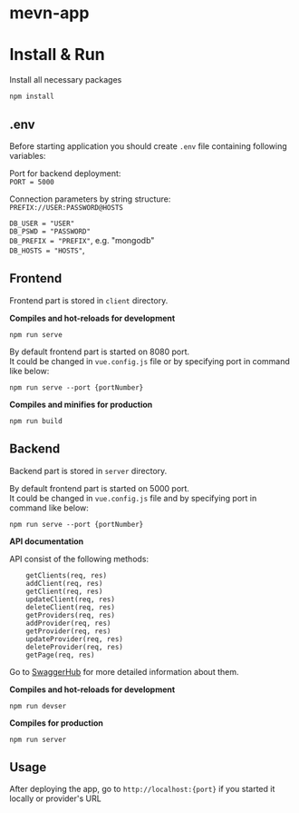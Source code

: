 # mevn-app

# Install & Run
Install all necessary packages
```
npm install
```

## .env
Before starting application you should create `.env` file
containing following variables:

Port for backend deployment: <br>
`PORT = 5000` 

Connection parameters by string structure: <br>
`PREFIX://USER:PASSWORD@HOSTS`

`DB_USER = "USER"` <br>
`DB_PSWD = "PASSWORD"` <br>
`DB_PREFIX = "PREFIX"`, e.g. "mongodb" <br>
`DB_HOSTS = "HOSTS"`, <br>

## Frontend
Frontend part is stored in `client` directory. 

**Compiles and hot-reloads for development**
```
npm run serve
```

By default frontend part is started on 8080 port. <br>
It could be changed in `vue.config.js` file or
by specifying port in command like below:

```
npm run serve --port {portNumber}
```

**Compiles and minifies for production**
```
npm run build
```

## Backend
Backend part is stored in `server` directory.

By default frontend part is started on 5000 port. <br>
It could be changed in `vue.config.js` file and
by specifying port in command like below:

```
npm run serve --port {portNumber}
```

**API documentation**

API consist of the following methods:

```
	getClients(req, res)
	addClient(req, res)
	getClient(req, res)
	updateClient(req, res)
	deleteClient(req, res)
	getProviders(req, res)
	addProvider(req, res)
	getProvider(req, res)
	updateProvider(req, res)
	deleteProvider(req, res)
	getPage(req, res)
```

Go to [SwaggerHub](https://app.swaggerhub.com/apis-docs/mhufflep/server-api/0.1) for more detailed information about them.


**Compiles and hot-reloads for development**
```
npm run devser
```

**Compiles for production**
```
npm run server
```

## Usage

After deploying the app, go to `http://localhost:{port}` if you started it locally or provider's URL 